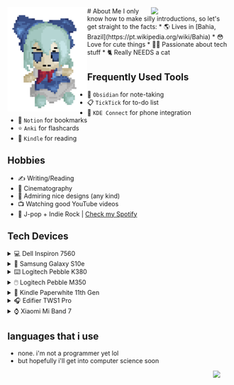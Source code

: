  <img align="left" width="180" src="https://github.com/felipe-juan/felipe-juan/blob/main/assets/fumo%20pixels.gif">
 <img align="right" width="180" src="https://spotify-recently-played-readme.vercel.app/api?user=jawj49qinebgdkt15jgo6lz6c&count={1}">
# About Me
I only know how to make silly introductions, so let's get straight to the facts:
* 🌎 Lives in [Bahia, Brazil](https://pt.wikipedia.org/wiki/Bahia)
* 😳 Love for cute things
* 👨‍💻 Passionate about tech stuff
* 🐈 Really NEEDS a cat 


## Frequently Used Tools
* 📝 `Obsidian` for note-taking
* 📋 `TickTick` for to-do list
* 📲 `KDE Connect` for phone integration
* 🔖 `Notion` for bookmarks
* ⭐ `Anki` for flashcards
* 📖 `Kindle` for reading

## Hobbies
* ✍ Writing/Reading
* 🎥 Cinematography
* 🎨 Admiring nice designs (any kind)
* 📺 Watching good YouTube videos
* 🎵 J-pop + Indie Rock | [Check my Spotify](https://open.spotify.com/user/jawj49qinebgdkt15jgo6lz6c)

## Tech Devices
<details>
ㅤ<summary>💻 Dell Inspiron 7560</summary>
 
  <img width="400" src="https://github.com/felipe-juan/felipe-juan/blob/main/assets/dell%20inspiron%207560.png">
  
 * **CPU:** Intel Core i5-7200U
 * **GPU:** Nvidia GeForce 940MX 4GB
 * **RAM:** 16GB DDR4 (2x 8GB 2133mHz)
 * **Display:** 15.6" / 1080p / IPS
 * **OS:** Windows 11 Enterprise + ~~Arch Linux~~ Fedora 38

</details>

<details>
ㅤ<summary>📱 Samsung Galaxy S10e</summary>
 
 <img width="400" src="https://github.com/felipe-juan/felipe-juan/blob/main/assets/galaxy%20s10e.png">
</details>

<details>
ㅤ<summary>⌨️ Logitech Pebble K380</summary>
 
  <img width="400" src="https://github.com/felipe-juan/felipe-juan/blob/main/assets/logitech%20k380%20cropped.png">
</details>

<details>
ㅤ<summary>🖱️ Logitech Pebble M350</summary>
 
  <img width="400" src="https://github.com/felipe-juan/felipe-juan/blob/main/assets/logitech%20pebble.png">
 </details>

<details><summary>📕 Kindle Paperwhite 11th Gen</summary>

<img width="400" src="https://github.com/felipe-juan/felipe-juan/blob/main/assets/kindle%202.png">

<img width="600" src="https://github.com/felipe-juan/felipe-juan/blob/main/assets/kindle%201.png">
  
</details>

<details>
ㅤ<summary>🎧 Edifier TWS1 Pro</summary></summary>

  <img width="250" src="https://github.com/felipe-juan/felipe-juan/blob/main/assets/edifier%20tws1%20pro.png">
</details>

<details>
ㅤ<summary>⌚ Xiaomi Mi Band 7</summary>

 <img width="300" src="https://github.com/felipe-juan/felipe-juan/blob/main/assets/mi%20band%207.png"> 
</details>

## languages that i use
* none. i'm not a programmer yet lol
* but hopefully i'll get into computer science soon
 <img align="right" width="40" src="https://upload.wikimedia.org/wikipedia/en/f/fd/Pusheen_the_Cat.png">
